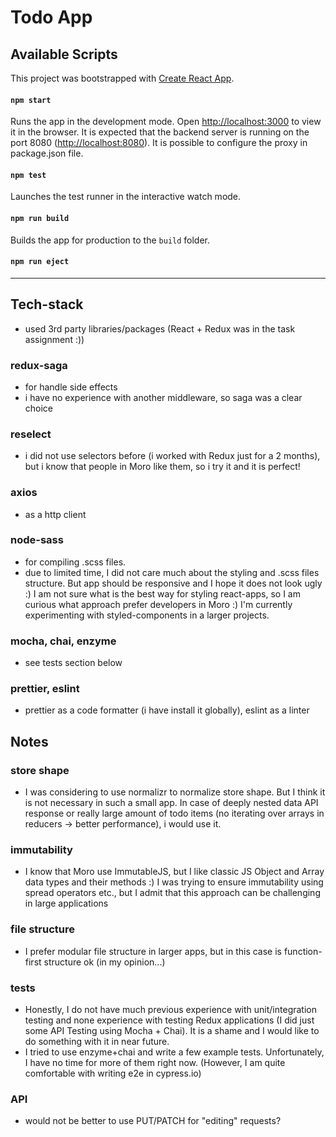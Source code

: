 # Todo App

## Available Scripts

This project was bootstrapped with [Create React App](https://github.com/facebook/create-react-app).

#### `npm start`

Runs the app in the development mode.
Open [http://localhost:3000](http://localhost:3000) to view it in the browser.
It is expected that the backend server is running on the port 8080 ([http://localhost:8080](http://localhost:8080)). It is possible to configure the proxy in package.json file.

#### `npm test`

Launches the test runner in the interactive watch mode.

#### `npm run build`

Builds the app for production to the `build` folder.

#### `npm run eject`

*****

## Tech-stack

- used 3rd party libraries/packages (React + Redux was in the task assignment :))

### redux-saga

- for handle side effects
- i have no experience with another middleware, so saga was a clear choice

### reselect

- i did not use selectors before (i worked with Redux just for a 2 months), but i know that people in Moro like them, so i try it and it is perfect!

### axios

- as a http client

### node-sass

- for compiling .scss files.
- due to limited time, I did not care much about the styling and .scss files structure. But app should be responsive and I hope it does not look ugly :) I am not sure what is the best way for styling react-apps, so I am curious what approach prefer developers in Moro :) I'm currently experimenting with styled-components in a larger projects.

### mocha, chai, enzyme

- see tests section below

### prettier, eslint

- prettier as a code formatter (i have install it globally), eslint as a linter

## Notes

### store shape

- I was considering to use normalizr to normalize store shape. But I think it is not necessary in such a small app. In case of deeply nested data API response or really large amount of todo items (no iterating over arrays in reducers → better performance), i would use it.

### immutability

- I know that Moro use ImmutableJS, but I like classic JS Object and Array data types and their methods :) I was trying to ensure immutability using spread operators etc., but I admit that this approach can be challenging in large applications

### file structure

- I prefer modular file structure in larger apps, but in this case is function-first structure ok (in my opinion...)

### tests

- Honestly, I do not have much previous experience with unit/integration testing and none experience with testing Redux applications (I did just some API Testing using Mocha + Chai). It is a shame and I would like to do something with it in near future.
- I tried to use enzyme+chai and write a few example tests. Unfortunately, I have no time for more of them right now. (However, I am quite comfortable with writing e2e in cypress.io)

### API

- would not be better to use PUT/PATCH for "editing" requests?
